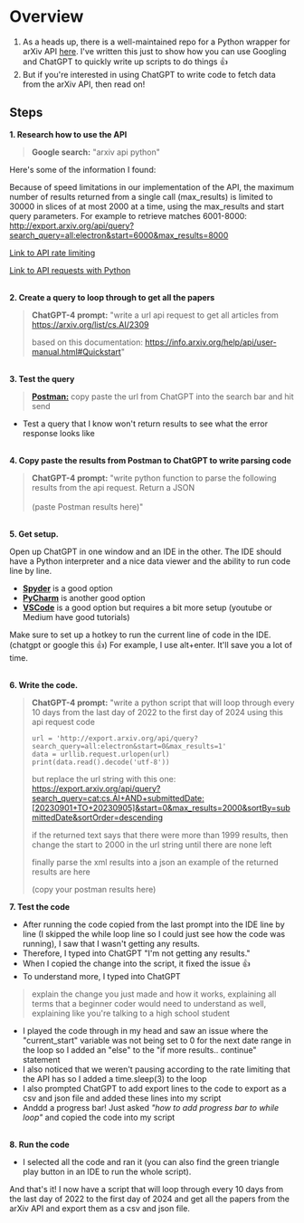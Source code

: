 # Overview

1. As a heads up, there is a well-maintained repo for a Python wrapper for arXiv API [here](https://github.com/lukasschwab/arxiv.py). I've written this just to show how you can use Googling and ChatGPT to quickly write up scripts to do things 👍 
2. But if you're interested in using ChatGPT to write code to fetch data from the arXiv API, then read on!

## Steps
**1. Research how to use the API**
> **Google search:** "arxiv api python"

Here's some of the information I found: 

Because of speed limitations in our implementation of the API, the maximum number of results returned from a single call (max_results) is limited to 30000 in slices of at most 2000 at a time, using the max_results and start query parameters. For example to retrieve matches 6001-8000: http://export.arxiv.org/api/query?search_query=all:electron&start=6000&max_results=8000

[Link to API rate limiting](https://info.arxiv.org/help/api/user-manual.html#3112-start-and-max_results-paging)

[Link to API requests with Python](https://info.arxiv.org/help/api/basics.html#python)

**<br> 2. Create a query to loop through to get all the papers**

> **ChatGPT-4 prompt:** "write a url api request to get all articles from
https://arxiv.org/list/cs.AI/2309
> 
> based on this documentation: https://info.arxiv.org/help/api/user-manual.html#Quickstart"

**<br>3. Test the query**
> [**Postman:**](https://www.postman.com/) copy paste the url from ChatGPT into the search bar and hit send

- Test a query that I know won't return results to see what the error response looks like

**<br>4. Copy paste the results from Postman to ChatGPT to write parsing code**
> **ChatGPT-4 prompt:** "write python function to parse the following results from the api request. Return a JSON <br><br>(paste Postman results here)"

**<br>5. Get setup.**

Open up ChatGPT in one window and an IDE in the other. The IDE should have a Python interpreter and a nice data viewer and the ability to run code line by line.
- [**Spyder**](https://www.spyder-ide.org/) is a good option
- [**PyCharm**](https://www.jetbrains.com/pycharm/) is another good option
- [**VSCode**](https://code.visualstudio.com/) is a good option but requires a bit more setup (youtube or Medium have good tutorials)

Make sure to set up a hotkey to run the current line of code in the IDE. (chatgpt or google this 👍) For example, I use alt+enter. It'll save you a lot of time.


**<br>6. Write the code.**
> **ChatGPT-4 prompt:** "write a python script that will loop through every 10 days from the last day of 2022 to the first day of 2024 using this api request code
>
> 
> ```
> url = 'http://export.arxiv.org/api/query?search_query=all:electron&start=0&max_results=1'
> data = urllib.request.urlopen(url)
> print(data.read().decode('utf-8'))
> ```
> but replace the url string with this one:
> https://export.arxiv.org/api/query?search_query=cat:cs.AI+AND+submittedDate:[20230901+TO+20230905]&start=0&max_results=2000&sortBy=submittedDate&sortOrder=descending
>
> if the returned text says that there were more than 1999 results, then change the start to 2000 in the url string until there are none left
> 
> finally parse the xml results into a json 
> an example of the returned results are here
> 
> (copy your postman results here)

**7. Test the code**
- After running the code copied from the last prompt into the IDE line by line (I skipped the while loop line so I could just see how the code was running), I saw that I wasn't getting any results. 
- Therefore, I typed into ChatGPT "I'm not getting any results."
- When I copied the change into the script, it fixed the issue 👍
- To understand more, I typed into ChatGPT
> explain the change you just made and how it works, explaining all terms that a beginner coder would need to understand as well, explaining like you're talking to a high school student

- I played the code through in my head and saw an issue where the "current_start" variable was not being set to 0 for the next date range in the loop so I added an "else" to the "if more results.. continue" statement
- I also noticed that we weren't pausing according to the rate limiting that the API has so I added a time.sleep(3) to the loop
- I also prompted ChatGPT to add export lines to the code to export as a csv and json file and added these lines into my script
- Anddd a progress bar! Just asked *"how to add progress bar to while loop"* and copied the code into my script

**<br>8. Run the code**
- I selected all the code and ran it (you can also find the green triangle play button in an IDE to run the whole script). 

And that's it! I now have a script that will loop through every 10 days from the last day of 2022 to the first day of 2024 and get all the papers from the arXiv API and export them as a csv and json file.


